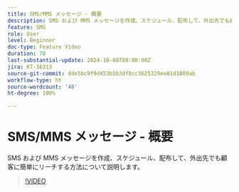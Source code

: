 ```yaml
---
title: SMS/MMS メッセージ - 概要
description: SMS および MMS メッセージを作成、スケジュール、配布して、外出先でも顧客に簡単にリーチする方法について説明します。
feature: SMS
role: User
level: Beginner
doc-type: Feature Video
duration: 78
last-substantial-update: 2024-10-08T00:00:00Z
jira: KT-16313
source-git-commit: dde5bc9f9d453b5b3df8cc3625329ee81d1889ab
workflow-type: ht
source-wordcount: '48'
ht-degree: 100%

---
```



# SMS/MMS メッセージ - 概要

SMS および MMS メッセージを作成、スケジュール、配布して、外出先でも顧客に簡単にリーチする方法について説明します。

>[!VIDEO](https://video.tv.adobe.com/v/3432680/?learn=on)
